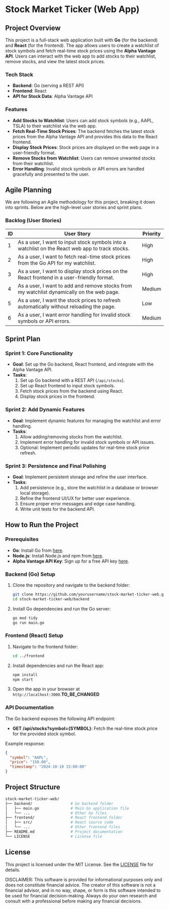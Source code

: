 # Stock Market Ticker (Web App)

## Project Overview

This project is a full-stack web application built with **Go** (for the backend) and **React** (for the frontend). The app allows users to create a watchlist of stock symbols and fetch real-time stock prices using the **Alpha Vantage API**. Users can interact with the web app to add stocks to their watchlist, remove stocks, and view the latest stock prices.

### Tech Stack

- **Backend**: Go (serving a REST API)
- **Frontend**: React
- **API for Stock Data**: Alpha Vantage API

### Features

- **Add Stocks to Watchlist**: Users can add stock symbols (e.g., AAPL, TSLA) to their watchlist via the web app.
- **Fetch Real-Time Stock Prices**: The backend fetches the latest stock prices from the Alpha Vantage API and provides this data to the React frontend.
- **Display Stock Prices**: Stock prices are displayed on the web page in a user-friendly format.
- **Remove Stocks from Watchlist**: Users can remove unwanted stocks from their watchlist.
- **Error Handling**: Invalid stock symbols or API errors are handled gracefully and presented to the user.

## Agile Planning

We are following an Agile methodology for this project, breaking it down into sprints. Below are the high-level user stories and sprint plans.

### Backlog (User Stories)

| ID  | User Story                                                                                       | Priority |
| --- | ------------------------------------------------------------------------------------------------- | -------- |
| 1   | As a user, I want to input stock symbols into a watchlist on the React web app to track stocks.    | High     |
| 2   | As a user, I want to fetch real-time stock prices from the Go API for my watchlist.                | High     |
| 3   | As a user, I want to display stock prices on the React frontend in a user-friendly format.         | High     |
| 4   | As a user, I want to add and remove stocks from my watchlist dynamically on the web page.          | Medium   |
| 5   | As a user, I want the stock prices to refresh automatically without reloading the page.            | Low      |
| 6   | As a user, I want error handling for invalid stock symbols or API errors.                          | Medium   |

## Sprint Plan

### Sprint 1: Core Functionality

- **Goal**: Set up the Go backend, React frontend, and integrate with the Alpha Vantage API.
- **Tasks**:
  1. Set up Go backend with a REST API (`/api/stocks`).
  2. Set up React frontend to input stock symbols.
  3. Fetch stock prices from the backend using React.
  4. Display stock prices in the frontend.

### Sprint 2: Add Dynamic Features

- **Goal**: Implement dynamic features for managing the watchlist and error handling.
- **Tasks**:
  1. Allow adding/removing stocks from the watchlist.
  2. Implement error handling for invalid stock symbols or API issues.
  3. Optional: Implement periodic updates for real-time stock price refresh.

### Sprint 3: Persistence and Final Polishing

- **Goal**: Implement persistent storage and refine the user interface.
- **Tasks**:
    1. Add persistence (e.g., store the watchlist in a database or browser local storage).
    2. Refine the frontend UI/UX for better user experience.
    3. Ensure proper error messages and edge case handling.
    4. Write unit tests for the backend API.

## How to Run the Project

### Prerequisites

- **Go**: Install Go from [here](https://golang.org/doc/install).
- **Node.js**: Install Node.js and npm from [here](https://nodejs.org/).
- **Alpha Vantage API Key**: Sign up for a free API key [here](https://www.alphavantage.co/support/#api-key).

### Backend (Go) Setup

1. Clone the repository and navigate to the backend folder:
   ```bash
   git clone https://github.com/yourusername/stock-market-ticker-web.git
   cd stock-market-ticker-web/backend
   ```

2. Install Go dependencies and run the Go server:
   ```bash
   go mod tidy
   go run main.go
   ```

### Frontend (React) Setup

1. Navigate to the frontend folder:
   ```bash
   cd ../frontend
   ```

2. Install dependencies and run the React app:
   ```bash
   npm install
   npm start
   ```

3. Open the app in your browser at `http://localhost:3000`.**TO_BE_CHANGED**

### API Documentation

The Go backend exposes the following API endpoint:

- **GET /api/stocks?symbol={SYMBOL}**: Fetch the real-time stock price for the provided stock symbol.

Example response:
```json
{
  "symbol": "AAPL",
  "price": "150.00",
  "timestamp": "2024-10-10 15:00:00"
}
```

## Project Structure

```bash
stock-market-ticker-web/
├── backend/                 # Go backend folder
│   ├── main.go              # Main Go application file
│   └── ...                  # Other Go files
├── frontend/                # React frontend folder
│   ├── src/                 # React source code
│   └── ...                  # Other frontend files
├── README.md                # Project documentation
└── LICENSE                  # License file
```

## License

This project is licensed under the MIT License. See the [LICENSE](LICENSE) file for details.

DISCLAIMER: This software is provided for informational purposes only and does not constitute financial advice. The creator of this software is not a financial advisor, and in no way, shape, or form is this software intended to be used for financial decision-making. Always do your own research and consult with a professional before making any financial decisions.
